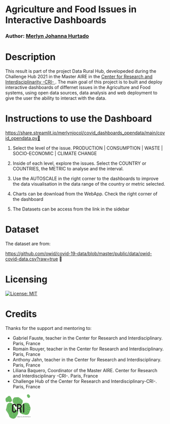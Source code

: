 # Agriculture and Food Issues in Interactive Dashboards
### **Author:** [Merlyn Johanna Hurtado](https://github.com/merlynjocol)

# Description

This result is part of the project Data Rural Hub, developeded during the Challenge Hub 2021 in the Master AIRE in the [Center for Research and Interdisciplinarity -CRI- ](https://cri-paris.org/en).
The main goal of this project is to built and deploy interactive dashboards of differnet issues in the Agriculture and Food systems, using open data sources, data analysis and  web deployment to give the user the ability to interact with the data. 

# Instructions to use the Dashboard

https://share.streamlit.io/merlynjocol/covid_dashboards_opendata/main/covid_opendata.py🔴

1. Select the level of the issue. PRODUCTION | CONSUMPTION | WASTE | SOCIO-ECONOMIC | CLIMATE CHANGE 

2. Inside of each level, explore the issues. Select the COUNTRY or COUNTRIES, the METRIC to analyse and the interval.

4. Use the AUTOSCALE in the right corner to the dashboards to improve the data visualisation in the data range of the country or metric selected. 

3.  Charts can be download from the WebApp. Check the right corner of the dashboard


5.  The Datasets can be access from the link in the sidebar 

# Dataset 
 The dataset are from: 
 
 https://github.com/owid/covid-19-data/blob/master/public/data/owid-covid-data.csv?raw=true     🔴
 
 # Licensing

[![License: MIT](https://img.shields.io/badge/License-MIT-yellow.svg)](https://opensource.org/licenses/MIT)

# Credits
Thanks for the support and mentoring to: 
* Gabriel  Fauste, teacher in the Center for Research and Interdisciplinary. Paris, France 
* Romain Rouyer, teacher in the Center for Research and Interdisciplinary. Paris, France 
* Anthony Jahn, teacher in the Center for Research and Interdisciplinary. Paris, France 
* Liliana Baquero, Coordinator of the Master AIRE. Center for Research and Interdisciplinary -CRI-. Paris, France 
* Challenge Hub of the Center for Research and Interdisciplinary-CRI-.  Paris, France 

<img src="https://github.com/merlynjocol/AgeGuess-Data-Analysis--Gender-Ethnic-analysis-in-age-guessing/blob/main/logoCRI.jpg" width="80" height="80">


